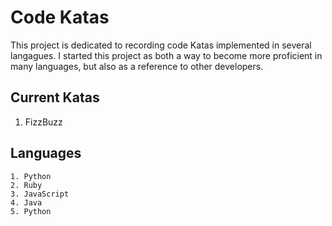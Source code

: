 # Code Katas

This project is dedicated to recording code Katas implemented in several langagues. I started this project as both a way to become more proficient in many languages, but also as a reference to other developers.


## Current Katas

 1. FizzBuzz
 
 
 ## Languages
    1. Python
    2. Ruby
    3. JavaScript
    4. Java
    5. Python